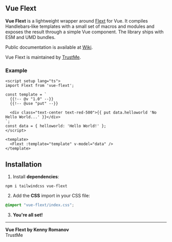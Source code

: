 ## Vue Flext

**Vue Flext** is a lightweight wrapper around [Flext](https://www.npmjs.com/package/@trustme24/flext) for Vue. It compiles Handlebars‑like templates with a small set of macros and modules and exposes the result through a simple Vue component. The library ships with ESM and UMD bundles.

Public documentation is available at [Wiki](https://trustmekz.atlassian.net/wiki/external/NTYzY2Y3NTgxNDczNDhiMGEwZjU5ODFiYTJlYWM4ZGY).

Vue Flext is maintained by [TrustMe](https://trustme24.com/).

### Example
```vue
<script setup lang="ts">
import Flext from 'vue-flext';

const template = `
  {{!-- @v "1.0" --}}
  {{!-- @use "put" --}}

  <div class="text-center text-red-500">{{ put data.helloworld 'No Hello World...' }}</div>
`;
const data = { helloworld: 'Hello World!' };
</script>

<template>
  <Flext :template="template" v-model="data" />
</template>
```

## Installation

1. Install **dependencies**:

```shell
npm i tailwindcss vue-flext
```

2. Add the **CSS** import in your CSS file:

```css
@import "vue-flext/index.css";
```

3. **You're all set!**

---
**Vue Flext by Kenny Romanov**  
TrustMe
